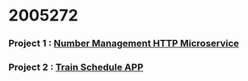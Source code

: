 # 2005272

### Project 1 : [Number Management HTTP Microservice](https://github.com/shreya0204/2005272/tree/master/number_management_http_microservice)

### Project 2 : [Train Schedule APP](https://github.com/shreya0204/2005272/tree/master/trains-schedule-app)

